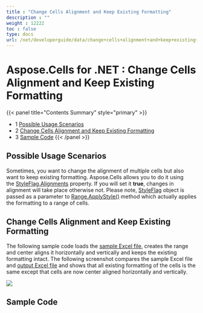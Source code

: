 ```yaml
---
title : "Change Cells Alignment and Keep Existing Formatting" 
description : "" 
weight : 12222 
toc : false
type: docs
url: /net/developerguide/data/change+cells+alignment+and+keep+existing+formatting/
---
```


# Aspose.Cells for .NET : Change Cells Alignment and Keep Existing Formatting


{{< panel title="Contents Summary" style="primary" >}}
*   1 [Possible Usage Scenarios](#possible-usage-scenarios)
*   2 [Change Cells Alignment and Keep Existing Formatting](#change-cells-alignment-and-keep-existing-formatting)
*   3 [Sample Code](#sample-code)
{{< /panel >}}
 

## Possible Usage Scenarios

Sometimes, you want to change the alignment of multiple cells but also want to keep existing formatting. Aspose.Cells allows you to do it using the [StyleFlag.Alignments](https://apireference.aspose.com/net/cells/aspose.cells/styleflag/properties/alignments) property. If you will set it **true**, changes in alignment will take place otherwise not. Please note, [StyleFlag](https://apireference.aspose.com/net/cells/aspose.cells/styleflag) object is passed as a parameter to [Range.ApplyStyle()](https://apireference.aspose.com/net/cells/aspose.cells/range/methods/applystyle) method which actually applies the formatting to a range of cells.

## Change Cells Alignment and Keep Existing Formatting

The following sample code loads the [sample Excel file](https://docs2.aspose.com/cells/net/attachments/66950270/67338585.xlsx), creates the range and center aligns it horizontally and vertically and keeps the existing formatting intact. The following screenshot compares the sample Excel file and [output Excel file](https://docs2.aspose.com/cells/net/attachments/66950270/67338586.xlsx) and shows that all existing formatting of the cells is the same except that cells are now center aligned horizontally and vertically.

![](https://docs2.aspose.com/cells/net/attachments/66950270/67338588.png)

## Sample Code

